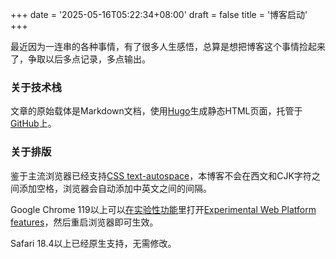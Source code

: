 +++
date = '2025-05-16T05:22:34+08:00'
draft = false
title = '博客启动'
+++

最近因为一连串的各种事情，有了很多人生感悟，总算是想把博客这个事情捡起来了，争取以后多点记录，多点输出。

### 关于技术栈
文章的原始载体是Markdown文档，使用[Hugo](https://gohugo.io/)生成静态HTML页面，托管于[GitHub](https://github.com/keocheung/blog)上。

### 关于排版
鉴于主流浏览器已经支持[CSS text-autospace](https://caniuse.com/mdn-css_properties_text-autospace)，本博客不会在西文和CJK字符之间添加空格，浏览器会自动添加中英文之间的间隔。

Google Chrome 119以上可以[在实验性功能](chrome://flags/)里打开[Experimental Web Platform features](chrome://flags/#enable-experimental-web-platform-features)，然后重启浏览器即可生效。

Safari 18.4以上已经原生支持，无需修改。